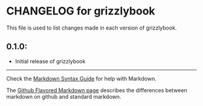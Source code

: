 # CHANGELOG for grizzlybook

This file is used to list changes made in each version of grizzlybook.

## 0.1.0:

* Initial release of grizzlybook

- - -
Check the [Markdown Syntax Guide](http://daringfireball.net/projects/markdown/syntax) for help with Markdown.

The [Github Flavored Markdown page](http://github.github.com/github-flavored-markdown/) describes the differences between markdown on github and standard markdown.
